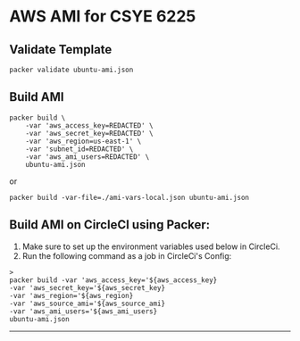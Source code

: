 # AWS AMI for CSYE 6225 

## Validate Template
```
packer validate ubuntu-ami.json
```

## Build AMI
```
packer build \
    -var 'aws_access_key=REDACTED' \
    -var 'aws_secret_key=REDACTED' \
    -var 'aws_region=us-east-1' \
    -var 'subnet_id=REDACTED' \
    -var 'aws_ami_users=REDACTED' \
    ubuntu-ami.json
```

or

```
packer build -var-file=./ami-vars-local.json ubuntu-ami.json
```

## Build AMI on CircleCI using Packer:

1. Make sure to set up the environment variables used below in CircleCi.
2. Run the following command as a job in CircleCi's Config:

```
>
packer build -var 'aws_access_key='${aws_access_key} 
-var 'aws_secret_key='${aws_secret_key} 
-var 'aws_region='${aws_region} 
-var 'aws_source_ami='${aws_source_ami} 
-var 'aws_ami_users='${aws_ami_users}
ubuntu-ami.json
```

----
